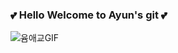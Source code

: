 ### 💕 Hello Welcome to Ayun's git 💕
![윰애교GIF](https://github.com/yeonayun/yeonayun/assets/128577826/7ffc373b-5c14-402a-9d02-aeaa976d50ba)


<!--
**yeonayun/yeonayun** is a ✨ _special_ ✨ repository because its `README.md` (this file) appears on your GitHub profile.

Here are some ideas to get you started:![Uploading 윰애교GIF (2).gif…]()

![Java](https://img.shields.io/badge/Java-007396.svg?&style=for-the-badge&logo=Java&logoColor=white)
![Eclipse IDE](https://img.shields.io/badge/Eclipse%20IDE-2C2255.svg?&style=for-the-badge&logo=Eclipse%20IDE&logoColor=white)
![Visual Studio Code](https://img.shields.io/badge/Visual%20Studio%20Code-007ACC.svg?&style=for-the-badge&logo=Visual%20Studio%20Code&logoColor=white)

- 🔭 I’m currently working on ...
- 🌱 I’m currently learning ...
- 👯 I’m looking to collaborate on ...
- 🤔 I’m looking for help with ...
- 💬 Ask me about ...
- 📫 How to reach me: ...
- 😄 Pronouns: ...
- ⚡ Fun fact: ...
-->
